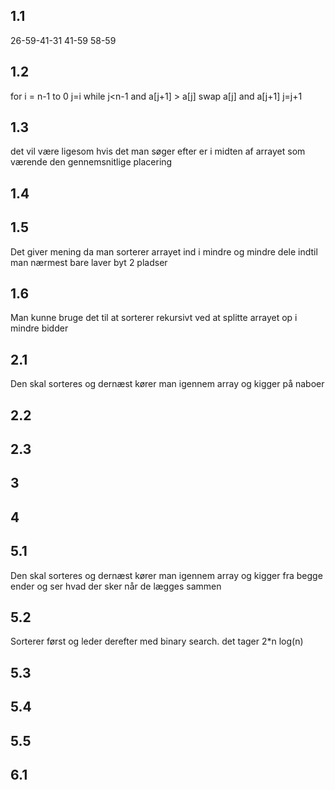 ## 1.1
26-59-41-31
41-59
58-59

## 1.2
for i = n-1 to 0
j=i
while j<n-1 and a[j+1] > a[j]
    swap a[j] and a[j+1]
    j=j+1

## 1.3
det vil være ligesom hvis det man søger efter er i midten af arrayet som værende den gennemsnitlige placering

## 1.4

## 1.5
Det giver mening da man sorterer arrayet ind i mindre og mindre dele indtil man nærmest bare laver byt 2 pladser

## 1.6
Man kunne bruge det til at sorterer rekursivt ved at splitte arrayet op i mindre bidder

## 2.1
Den skal sorteres og dernæst kører man igennem array og kigger på naboer

## 2.2

## 2.3

## 3

## 4

## 5.1
Den skal sorteres og dernæst kører man igennem array og kigger fra begge ender og ser hvad der sker når de lægges sammen

## 5.2
Sorterer først og leder derefter med binary search. det tager 2*n log(n)

## 5.3

## 5.4

## 5.5

## 6.1